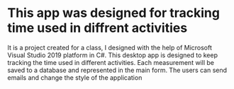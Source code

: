 <h1>This app was designed for tracking time used in diffrent activities</h1>

<p>It is a project created for a class, I designed with the help of Microsoft 
Visual Studio 2019 platform in C#. This desktop app is designed to keep 
tracking the time used in different activities. Each measurement will be 
saved to a database and represented in the main form. The users can send 
emails and change the style of the application</p>